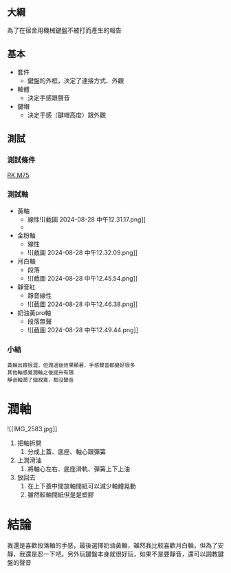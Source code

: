 ## 大綱
為了在宿舍用機械鍵盤不被打而產生的報告
## 基本
- 套件
	- 鍵盤的外框，決定了連接方式、外觀
- 軸體
	- 決定手感跟聲音
- 鍵帽
	- 決定手感（鍵帽高度）跟外觀
## 測試
### 測試條件
[RK.M75](https://24h.pchome.com.tw/prod/DCAHVU-A900GRBG4)
### 測試軸
- 黃軸
	- 線性![[截圖 2024-08-28 中午12.31.17.png]]
	- 
- 金粉軸
	- 線性
	- ![[截圖 2024-08-28 中午12.32.09.png]]
- 月白軸
	- 段落
	- ![[截圖 2024-08-28 中午12.45.54.png]]
- 靜音紅
	- 靜音線性
	- ![[截圖 2024-08-28 中午12.46.38.png]]
- 奶油黃pro軸
	- 段落無聲
	- ![[截圖 2024-08-28 中午12.49.44.png]]
###  小結
	黃軸出廠很澀，但潤過後效果顯著，手感聲音都變好很多
	其他軸感覺潤軸之後提升有限
	靜音軸潤了個寂寞，都沒聲音
# 潤軸
![[IMG_2583.jpg]]
1. 把軸拆開
	1. 分成上蓋、底座、軸心跟彈簧
2. 上潤滑油
	1. 將軸心左右、底座滑軌、彈簧上下上油
3. 放回去
	1. 在上下蓋中間放軸間紙可以減少軸體晃動
	2. 雖然較軸間紙但是是塑膠
		
	
# 結論
我還是喜歡段落軸的手感，最後選擇奶油黃軸，雖然我比較喜歡月白軸，但為了安靜，我還是忍一下吧。另外玩鍵盤本身就很好玩，如果不是要靜音，還可以調教鍵盤的聲音
	



